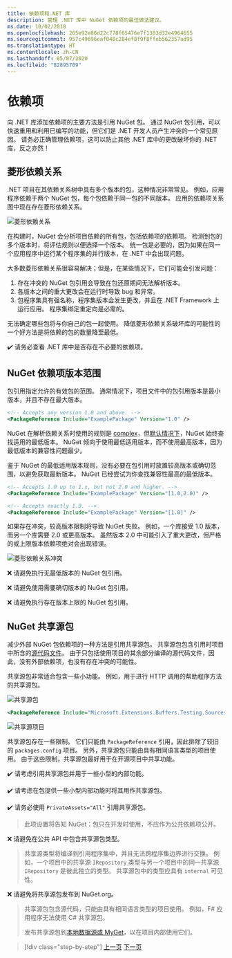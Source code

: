 ```yaml
---
title: 依赖项和.NET 库
description: 管理 .NET 库中 NuGet 依赖项的最佳做法建议。
ms.date: 10/02/2018
ms.openlocfilehash: 265e92e86d22c778f65476e7f1383d32e4964655
ms.sourcegitcommit: 957c49696eaf048c284ef8f9f8ffeb562357ad95
ms.translationtype: HT
ms.contentlocale: zh-CN
ms.lasthandoff: 05/07/2020
ms.locfileid: "82895709"
---
```

# <a name="dependencies"></a>依赖项

向 .NET 库添加依赖项的主要方法是引用 NuGet 包。 通过 NuGet 包引用，可以快速重用和利用已编写的功能，但它们是 .NET 开发人员产生冲突的一个常见原因。 请务必正确管理依赖项，这可以防止其他 .NET 库中的更改破坏你的 .NET 库，反之亦然！

## <a name="diamond-dependencies"></a>菱形依赖关系

.NET 项目在其依赖关系树中具有多个版本的包，这种情况非常常见。 例如，应用程序依赖于两个 NuGet 包，每个包依赖于同一包的不同版本。 应用的依赖项关系图中现在存在菱形依赖关系。

![菱形依赖关系](./media/dependencies/diamond-dependency.png "菱形依赖关系")

在构建时，NuGet 会分析项目依赖的所有包，包括依赖项的依赖项。 检测到包的多个版本时，将评估规则以便选择一个版本。 统一包是必要的，因为如果在同一个应用程序中运行某个程序集的并行版本，在 .NET 中会出现问题。

大多数菱形依赖关系很容易解决；但是，在某些情况下，它们可能会引发问题：

1.  存在冲突的 NuGet 包引用会导致在包还原期间无法解析版本。
2.  各版本之间的重大更改会在运行时导致 bug 和异常。
3.  包程序集具有强名称，程序集版本会发生更改，并且在 .NET Framework 上运行应用。 程序集绑定重定向是必需的。

无法确定哪些包将与你自己的包一起使用。 降低菱形依赖关系破坏库的可能性的一个好方法是将依赖的包的数量降至最低。

✔️ 请务必查看 .NET 库中是否存在不必要的依赖项。

## <a name="nuget-dependency-version-ranges"></a>NuGet 依赖项版本范围

包引用指定允许的有效包的范围。 通常情况下，项目文件中的包引用版本是最小版本，并且不存在最大版本。

```xml
<!-- Accepts any version 1.0 and above. -->
<PackageReference Include="ExamplePackage" Version="1.0" />
```

NuGet 在解析依赖关系时使用的规则是 [complex](/nuget/consume-packages/dependency-resolution)，但[默认情况下](/nuget/consume-packages/install-use-packages-visual-studio#install-and-update-options)，NuGet 始终查找适用的最低版本。 NuGet 倾向于使用最低适用版本，而不使用最高版本，因为最低版本的兼容性问题最少。

鉴于 NuGet 的最低适用版本规则，没有必要在包引用时放置较高版本或确切范围，以避免获取最新版本。 NuGet 已经尝试为你查找兼容性最高的最低版本。

```xml
<!-- Accepts 1.0 up to 1.x, but not 2.0 and higher. -->
<PackageReference Include="ExamplePackage" Version="[1.0,2.0)" />

<!-- Accepts exactly 1.0. -->
<PackageReference Include="ExamplePackage" Version="[1.0]" />
```

如果存在冲突，较高版本限制将导致 NuGet 失败。 例如，一个库接受 1.0 版本，而另一个库需要 2.0 或更高版本。 虽然版本 2.0 中可能引入了重大更改，但严格的或上限版本依赖项绝对会出现错误。

![菱形依赖关系冲突](./media/dependencies/diamond-dependency-conflict.png "菱形依赖关系冲突")

❌ 请避免执行无最低版本的 NuGet 包引用。

❌ 请避免使用需要确切版本的 NuGet 包引用。

❌ 请避免执行存在版本上限的 NuGet 包引用。

## <a name="nuget-shared-source-packages"></a>NuGet 共享源包

减少外部 NuGet 包依赖项的一种方法是引用共享源包。 共享源包包含引用时项目中所含的[源代码文件](/nuget/reference/nuspec#including-content-files)。 由于只包括使用项目的其余部分编译的源代码文件，因此，没有外部依赖项，也没有存在冲突的可能性。

共享源包非常适合包含一些小功能。 例如，用于进行 HTTP 调用的帮助程序方法的共享源包。

![共享源包](./media/dependencies/shared-source-package.png "共享源包")

```xml
<PackageReference Include="Microsoft.Extensions.Buffers.Testing.Sources" PrivateAssets="All" Version="1.0" />
```

![共享源项目](./media/dependencies/shared-source-project.png "共享源项目")

共享源包存在一些限制。 它们只能由 `PackageReference` 引用，因此排除了较旧的 `packages.config` 项目。 另外，共享源包只能由具有相同语言类型的项目使用。 由于这些限制，共享源包最好用于在开源项目中共享功能。

✔️ 请考虑引用共享源包并用于一些小型的内部功能。

✔️ 请考虑在包提供一些小型内部功能时将其用作共享源包。

✔️ 请务必使用 `PrivateAssets="All"` 引用共享源包。

> 此项设置将告知 NuGet：包只在开发时使用，不应作为公共依赖项公开。

❌ 请避免在公共 API 中包含共享源包类型。

> 共享源类型将编译到引用程序集中，并且无法跨程序集边界进行交换。 例如，一个项目中的共享源 `IRepository` 类型与另一个项目中的同一共享源 `IRepository` 是彼此独立的类型。 共享源包中的类型应具有 `internal` 可见性。

❌ 请避免将共享源包发布到 NuGet.org。

> 共享源包包含源代码，只能由具有相同语言类型的项目使用。 例如，F# 应用程序无法使用 C# 共享源包。
>
> 发布共享源包到[本地数据源或 MyGet](./publish-nuget-package.md)，以在项目内部使用它们。

>[!div class="step-by-step"]
>[上一页](nuget.md)
>[下一页](sourcelink.md)
